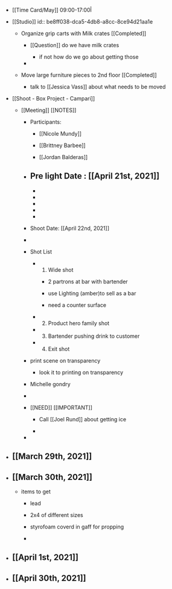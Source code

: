 - [[Time Card/May]]
09:00-17:00Î

- [[Studio]]
id:: be8ff038-dca5-4db8-a8cc-8ce94d21aa1e
	 - Organize grip carts with Milk crates [[Completed]]
		 - [[Question]]
do we have milk crates
			 - if not how do we go about getting those

		 - 

	 - Move large furniture pieces to 2nd floor [[Completed]]
		 - talk to [[Jessica Vass]] about what needs to be moved

- [[Shoot - Box Project - Campari]]
	 - [[Meeting]] [[NOTES]]

		 - Participants:
			 - [[Nicole Mundy]]

			 - [[Brittney Barbee]]

			 - [[Jordan Balderas]]

		 - Pre light Date : [[April 21st, 2021]]
			 - 

			 - 

			 - 

			 - 

			 - 

			 - 

		 - Shoot Date: [[April 22nd, 2021]]

		 - 

		 - Shot List 
			 - 1. Wide shot
				 - 2 partrons at bar with bartender

				 - use Lighting (amber)to sell as a bar

				 - need a counter surface

			 - 2. Product hero family shot 

			 - 3. Bartender pushing drink to customer

			 - 4. Exit shot 

		 - print scene on transparency
			 - look it to printing on transparency

		 - Michelle gondry

		 - 

		 - [[NEED]] [[IMPORTANT]]
			 - Call [[Joel Rund]] about getting ice 

			 - 

		 - 

- [[March 29th, 2021]]
	 - 

- [[March 30th, 2021]]
	 - 

	 - items to get 
		 - lead 

		 - 2x4 of different sizes 

		 - styrofoam coverd in gaff for propping

		 - 

- [[April 1st, 2021]]
	 - 

- [[April 30th, 2021]]
	 - 
